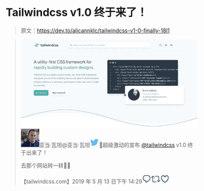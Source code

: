 # Tailwindcss v1.0 终于来了！

> 原文：<https://dev.to/alicannklc/tailwindcss-v1-0-finally-18l1>

> ![unknown tweet media content](img/706dd3369c7c01fb5dc60913939bff10.png)![Adam Wathan profile image](img/125e0b188aac09c9a0be8f3372fd8180.png)亚当·瓦坦@亚当·瓦坦![twitter logo](img/4c8a2313941dda016bf4d78d103264aa.png)🚀超级激动的宣布 [@tailwindcss](https://twitter.com/tailwindcss) v1.0 终于出来了！
> 
> 去那个网站转一转🤙🏻
> 
> 【tailwindcss.com】2019 年 5 月 13 日下午 14:29[![Twitter reply action](img/44d8b042100e231770330321e5b63d65.png)](https://twitter.com/intent/tweet?in_reply_to=1127944026793992192)[![Twitter retweet action](img/93d9c70ccc54851d2e8e881b53c21dae.png)](https://twitter.com/intent/retweet?tweet_id=1127944026793992192)[![Twitter like action](img/2e93f7775eadefab8bcd34a4542cc5a7.png)](https://twitter.com/intent/like?tweet_id=1127944026793992192)